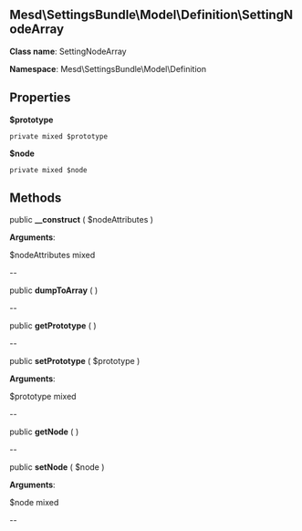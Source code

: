 Mesd\SettingsBundle\Model\Definition\SettingNodeArray
---------------

    

    


**Class name**: SettingNodeArray

**Namespace**: Mesd\SettingsBundle\Model\Definition









Properties
----------


**$prototype**

    private mixed $prototype










**$node**

    private mixed $node










Methods
-------


public **__construct** ( $nodeAttributes )


    








**Arguments**:

$nodeAttributes mixed 


--


public **dumpToArray** (  )


    









--


public **getPrototype** (  )


    









--


public **setPrototype** ( $prototype )


    








**Arguments**:

$prototype mixed 


--


public **getNode** (  )


    









--


public **setNode** ( $node )


    








**Arguments**:

$node mixed 


--

